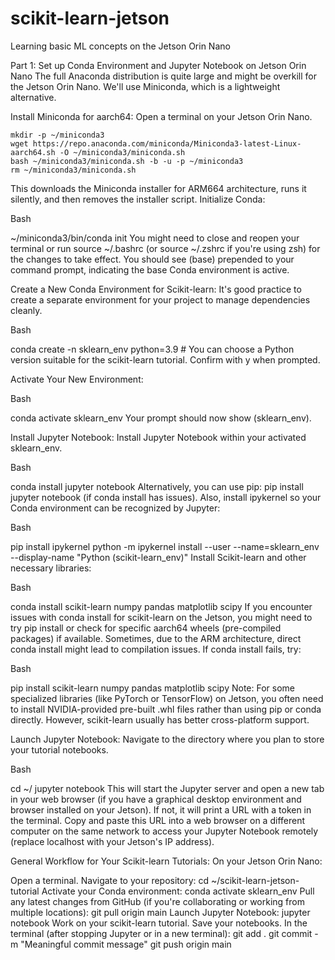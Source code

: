 # scikit-learn-jetson
Learning basic ML concepts on the Jetson Orin Nano 


Part 1: Set up Conda Environment and Jupyter Notebook on Jetson Orin Nano
The full Anaconda distribution is quite large and might be overkill for the Jetson Orin Nano. We'll use Miniconda, which is a lightweight alternative.

Install Miniconda for aarch64:
Open a terminal on your Jetson Orin Nano.

    mkdir -p ~/miniconda3
    wget https://repo.anaconda.com/miniconda/Miniconda3-latest-Linux-aarch64.sh -O ~/miniconda3/miniconda.sh
    bash ~/miniconda3/miniconda.sh -b -u -p ~/miniconda3
    rm ~/miniconda3/miniconda.sh


This downloads the Miniconda installer for ARM664 architecture, runs it silently, and then removes the installer script.
Initialize Conda:

Bash

~/miniconda3/bin/conda init
You might need to close and reopen your terminal or run source ~/.bashrc (or source ~/.zshrc if you're using zsh) for the changes to take effect. You should see (base) prepended to your command prompt, indicating the base Conda environment is active.

Create a New Conda Environment for Scikit-learn:
It's good practice to create a separate environment for your project to manage dependencies cleanly.

Bash

conda create -n sklearn_env python=3.9  # You can choose a Python version suitable for the scikit-learn tutorial.
Confirm with y when prompted.

Activate Your New Environment:

Bash

conda activate sklearn_env
Your prompt should now show (sklearn_env).

Install Jupyter Notebook:
Install Jupyter Notebook within your activated sklearn_env.

Bash

conda install jupyter notebook
Alternatively, you can use pip: pip install jupyter notebook (if conda install has issues).
Also, install ipykernel so your Conda environment can be recognized by Jupyter:

Bash

pip install ipykernel
python -m ipykernel install --user --name=sklearn_env --display-name "Python (scikit-learn_env)"
Install Scikit-learn and other necessary libraries:

Bash

conda install scikit-learn numpy pandas matplotlib scipy
If you encounter issues with conda install for scikit-learn on the Jetson, you might need to try pip install or check for specific aarch64 wheels (pre-compiled packages) if available. Sometimes, due to the ARM architecture, direct conda install might lead to compilation issues. If conda install fails, try:

Bash

pip install scikit-learn numpy pandas matplotlib scipy
Note: For some specialized libraries (like PyTorch or TensorFlow) on Jetson, you often need to install NVIDIA-provided pre-built .whl files rather than using pip or conda directly. However, scikit-learn usually has better cross-platform support.

Launch Jupyter Notebook:
Navigate to the directory where you plan to store your tutorial notebooks.

Bash

cd ~/
jupyter notebook
This will start the Jupyter server and open a new tab in your web browser (if you have a graphical desktop environment and browser installed on your Jetson). If not, it will print a URL with a token in the terminal. Copy and paste this URL into a web browser on a different computer on the same network to access your Jupyter Notebook remotely (replace localhost with your Jetson's IP address).


General Workflow for Your Scikit-learn Tutorials:
On your Jetson Orin Nano:

Open a terminal.
Navigate to your repository: cd ~/scikit-learn-jetson-tutorial
Activate your Conda environment: conda activate sklearn_env
Pull any latest changes from GitHub (if you're collaborating or working from multiple locations): git pull origin main
Launch Jupyter Notebook: jupyter notebook
Work on your scikit-learn tutorial.
Save your notebooks.
In the terminal (after stopping Jupyter or in a new terminal):
git add .
git commit -m "Meaningful commit message"
git push origin main
